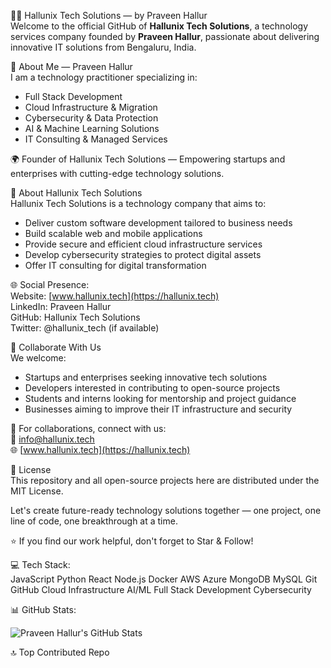 👨‍💻 Hallunix Tech Solutions — by Praveen Hallur  
Welcome to the official GitHub of **Hallunix Tech Solutions**, a technology services company founded by **Praveen Hallur**, passionate about delivering innovative IT solutions from Bengaluru, India.

🧠 About Me — Praveen Hallur  
I am a technology practitioner specializing in:

- Full Stack Development  
- Cloud Infrastructure & Migration  
- Cybersecurity & Data Protection  
- AI & Machine Learning Solutions  
- IT Consulting & Managed Services  

🌍 Founder of Hallunix Tech Solutions — Empowering startups and enterprises with cutting-edge technology solutions.

🔧 About Hallunix Tech Solutions  
Hallunix Tech Solutions is a technology company that aims to:

- Deliver custom software development tailored to business needs  
- Build scalable web and mobile applications  
- Provide secure and efficient cloud infrastructure services  
- Develop cybersecurity strategies to protect digital assets  
- Offer IT consulting for digital transformation  

🌐 Social Presence:  
Website: [www.hallunix.tech](https://hallunix.tech)  
LinkedIn: Praveen Hallur  
GitHub: Hallunix Tech Solutions  
Twitter: @hallunix_tech (if available)  

🤝 Collaborate With Us  
We welcome:

- Startups and enterprises seeking innovative tech solutions  
- Developers interested in contributing to open-source projects  
- Students and interns looking for mentorship and project guidance  
- Businesses aiming to improve their IT infrastructure and security  

📩 For collaborations, connect with us:  
📧 info@hallunix.tech  
🌐 [www.hallunix.tech](https://hallunix.tech)  

📜 License  
This repository and all open-source projects here are distributed under the MIT License.

Let's create future-ready technology solutions together — one project, one line of code, one breakthrough at a time.

⭐ If you find our work helpful, don't forget to Star & Follow!

💻 Tech Stack:  
JavaScript Python React Node.js Docker AWS Azure MongoDB MySQL Git GitHub Cloud Infrastructure AI/ML Full Stack Development Cybersecurity  

📊 GitHub Stats:  

![Praveen Hallur's GitHub Stats](https://github-readme-stats.vercel.app/api?username=praveenhallur&show_icons=true&theme=dark)

🔝 Top Contributed Repo  
<!-- Add your top repo link or badge here -->

